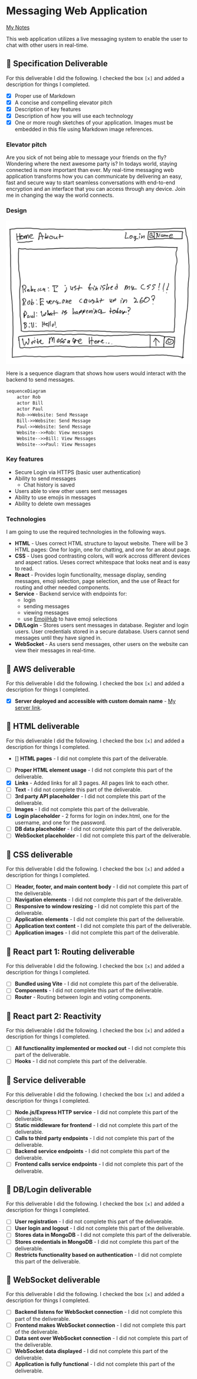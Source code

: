 # Messaging Web Application

[My Notes](notes.md)

This web application utilizes a live messaging system to enable the user to chat with other users in real-time. 

## 🚀 Specification Deliverable

For this deliverable I did the following. I checked the box `[x]` and added a description for things I completed.

- [x] Proper use of Markdown
- [x] A concise and compelling elevator pitch
- [x] Description of key features
- [x] Description of how you will use each technology
- [x] One or more rough sketches of your application. Images must be embedded in this file using Markdown image references.

### Elevator pitch

Are you sick of not being able to message your friends on the fly? Wondering where the next awesome party is? In todays world, staying connected is more important than ever. My real-time messaging web application transforms how you can communicate by delivering an easy, fast and secure way to start seamless conversations with end-to-end encryption and an interface that you can access through any device. Join me in changing the way the world connects.

### Design

![Design image](mockupDesign.jpeg)

Here is a sequence diagram that shows how users would interact with the backend to send messages.

```mermaid
sequenceDiagram
    actor Rob
    actor Bill
    actor Paul
    Rob->>Website: Send Message
    Bill->>Website: Send Message
    Paul->>Website: Send Message
    Website-->>Rob: View messages
    Website-->>Bill: View Messages
    Website-->>Paul: View Messages
```

### Key features

- Secure Login via HTTPS (basic user authentication)
- Ability to send messages
    - Chat history is saved
- Users able to view other users sent messages
- Ability to use emojis in messages
- Ability to delete own messages

### Technologies

I am going to use the required technologies in the following ways.

- **HTML** - Uses correct HTML structure to layout website. There will be 3 HTML pages: One for login, one for chatting, and one for an about page.
- **CSS** - Uses good contrasting colors, will work accross different devices and aspect ratios. Ueses correct whitespace that looks neat and is easy to read.
- **React** - Provides login functionality, message display, sending messages, emoji selection, page selection, and the use of React for routing and other needed components.
- **Service** - Backend service with endpoints for:
    - login
    - sending messages
    - viewing messages
    - use [EmojiHub](https://github.com/cheatsnake/emojihub) to have emoji selections
- **DB/Login** - Stores users sent messages in database. Register and login users. User credentials stored in a secure database. Users cannot send messages until they have signed in.
- **WebSocket** - As users send messages, other users on the website can view their messages in real-time.

## 🚀 AWS deliverable

For this deliverable I did the following. I checked the box `[x]` and added a description for things I completed.

- [x] **Server deployed and accessible with custom domain name** - [My server link](https://jagarchat.com).

## 🚀 HTML deliverable

For this deliverable I did the following. I checked the box `[x]` and added a description for things I completed.

- [] **HTML pages** - I did not complete this part of the deliverable.
- [ ] **Proper HTML element usage** - I did not complete this part of the deliverable.
- [x] **Links** - Added links for all 3 pages. All pages link to each other.
- [ ] **Text** - I did not complete this part of the deliverable.
- [ ] **3rd party API placeholder** - I did not complete this part of the deliverable.
- [ ] **Images** - I did not complete this part of the deliverable.
- [x] **Login placeholder** - 2 forms for login on index.html, one for the username, and one for the password.
- [ ] **DB data placeholder** - I did not complete this part of the deliverable.
- [ ] **WebSocket placeholder** - I did not complete this part of the deliverable.

## 🚀 CSS deliverable

For this deliverable I did the following. I checked the box `[x]` and added a description for things I completed.

- [ ] **Header, footer, and main content body** - I did not complete this part of the deliverable.
- [ ] **Navigation elements** - I did not complete this part of the deliverable.
- [ ] **Responsive to window resizing** - I did not complete this part of the deliverable.
- [ ] **Application elements** - I did not complete this part of the deliverable.
- [ ] **Application text content** - I did not complete this part of the deliverable.
- [ ] **Application images** - I did not complete this part of the deliverable.

## 🚀 React part 1: Routing deliverable

For this deliverable I did the following. I checked the box `[x]` and added a description for things I completed.

- [ ] **Bundled using Vite** - I did not complete this part of the deliverable.
- [ ] **Components** - I did not complete this part of the deliverable.
- [ ] **Router** - Routing between login and voting components.

## 🚀 React part 2: Reactivity

For this deliverable I did the following. I checked the box `[x]` and added a description for things I completed.

- [ ] **All functionality implemented or mocked out** - I did not complete this part of the deliverable.
- [ ] **Hooks** - I did not complete this part of the deliverable.

## 🚀 Service deliverable

For this deliverable I did the following. I checked the box `[x]` and added a description for things I completed.

- [ ] **Node.js/Express HTTP service** - I did not complete this part of the deliverable.
- [ ] **Static middleware for frontend** - I did not complete this part of the deliverable.
- [ ] **Calls to third party endpoints** - I did not complete this part of the deliverable.
- [ ] **Backend service endpoints** - I did not complete this part of the deliverable.
- [ ] **Frontend calls service endpoints** - I did not complete this part of the deliverable.

## 🚀 DB/Login deliverable

For this deliverable I did the following. I checked the box `[x]` and added a description for things I completed.

- [ ] **User registration** - I did not complete this part of the deliverable.
- [ ] **User login and logout** - I did not complete this part of the deliverable.
- [ ] **Stores data in MongoDB** - I did not complete this part of the deliverable.
- [ ] **Stores credentials in MongoDB** - I did not complete this part of the deliverable.
- [ ] **Restricts functionality based on authentication** - I did not complete this part of the deliverable.

## 🚀 WebSocket deliverable

For this deliverable I did the following. I checked the box `[x]` and added a description for things I completed.

- [ ] **Backend listens for WebSocket connection** - I did not complete this part of the deliverable.
- [ ] **Frontend makes WebSocket connection** - I did not complete this part of the deliverable.
- [ ] **Data sent over WebSocket connection** - I did not complete this part of the deliverable.
- [ ] **WebSocket data displayed** - I did not complete this part of the deliverable.
- [ ] **Application is fully functional** - I did not complete this part of the deliverable.
